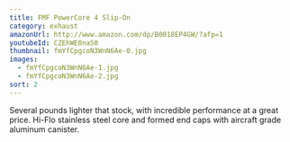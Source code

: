 ```yaml
---
title: FMF PowerCore 4 Slip-On
category: exhaust
amazonUrl: http://www.amazon.com/dp/B0018EP4GW/?afp=1
youtubeId: CZEhWE0naS0
thumbnail: fmYfCpgcoN3WnN6Ae-0.jpg
images:
  - fmYfCpgcoN3WnN6Ae-1.jpg
  - fmYfCpgcoN3WnN6Ae-2.jpg
sort: 2
---
```


Several pounds lighter that stock, with incredible performance at a great price. Hi-Flo stainless steel core and formed end caps with aircraft grade aluminum canister.

